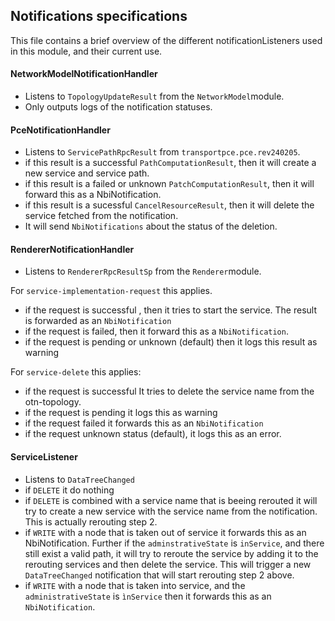 ## Notifications specifications

This file contains a brief overview of the different notificationListeners used in this module, 
and their current use. 

#### NetworkModelNotificationHandler

* Listens to `TopologyUpdateResult` from the `NetworkModel`module.
* Only outputs logs of the notification statuses.

#### PceNotificationHandler

* Listens to `ServicePathRpcResult` from `transportpce.pce.rev240205`.
* if this result is a successful `PathComputationResult`, then it will create a new service and service path.
* if this result is a failed or unknown `PatchComputationResult`, then it will forward this as a NbiNotification.
* if this result is a sucessful `CancelResourceResult`, then it will delete the service fetched from the notification.
* It will send `NbiNotifications` about the status of the deletion.

#### RendererNotificationHandler

* Listens to `RendererRpcResultSp` from the `Renderer`module.

For `service-implementation-request` this applies.
* if the request is successful , then it tries to start the service. The result is forwarded as an `NbiNotification`
* if the request is failed, then it forward this as a `NbiNotification`.
* if the request is pending or unknown (default) then it logs this result as warning

For `service-delete` this applies:
* if the request is successful It tries to delete the service name from the otn-topology.
* if the request is pending it logs this as warning
* if the request failed it forwards this as an `NbiNotification`
* if the request unknown status (default), it logs this as an error.

#### ServiceListener

* Listens to `DataTreeChanged`
* if `DELETE` it do nothing
* if `DELETE` is combined with a service name that is beeing rerouted it will try to create a new service with the 
service name from the notification. This is actually rerouting step 2.
* if `WRITE` with a node that is taken out of service it forwards this as an NbiNotification.
Further if the `adminstrativeState` is `inService`, and there still exist a valid path, it will try to reroute the service 
by adding it to the rerouting services and then delete the service. This will trigger a new `DataTreeChanged`
notification that will start rerouting step 2 above.
* if `WRITE` with a node that is taken into service, and the `administrativeState` is `ìnService` then it
forwards this as an `NbiNotification`.





